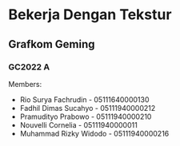 # Bekerja Dengan Tekstur

## Grafkom Geming
### GC2022 A

Members:
- Rio Surya Fachrudin - 05111640000130
- Fadhil Dimas Sucahyo - 05111940000212
- Pramudityo Prabowo - 05111940000210
- Nouvelli Cornelia - 05111940000011
- Muhammad Rizky Widodo - 05111940000216

